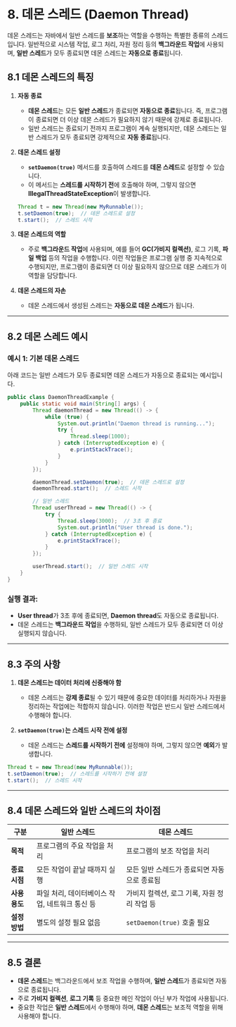 # 8. 데몬 스레드 (Daemon Thread)

데몬 스레드는 자바에서 일반 스레드를 **보조**하는 역할을 수행하는 특별한 종류의 스레드입니다. 일반적으로 시스템 작업, 로그 처리, 자원 정리 등의 **백그라운드 작업**에 사용되며, **일반 스레드**가 모두 종료되면 데몬 스레드는 **자동으로 종료**됩니다.

## 8.1 **데몬 스레드의 특징**

1) **자동 종료**
   - **데몬 스레드**는 모든 **일반 스레드**가 종료되면 **자동으로 종료**됩니다. 즉, 프로그램이 종료되면 더 이상 데몬 스레드가 필요하지 않기 때문에 강제로 종료됩니다.
   - 일반 스레드는 종료되기 전까지 프로그램이 계속 실행되지만, 데몬 스레드는 일반 스레드가 모두 종료되면 강제적으로 **자동 종료**됩니다.

2) **데몬 스레드 설정**
   - **`setDaemon(true)`** 메서드를 호출하여 스레드를 **데몬 스레드**로 설정할 수 있습니다.
   - 이 메서드는 **스레드를 시작하기 전**에 호출해야 하며, 그렇지 않으면 **IllegalThreadStateException**이 발생합니다.

   ```java
   Thread t = new Thread(new MyRunnable());
   t.setDaemon(true);  // 데몬 스레드로 설정
   t.start();  // 스레드 시작
   ```

3) **데몬 스레드의 역할**
   - 주로 **백그라운드 작업**에 사용되며, 예를 들어 **GC(가비지 컬렉션)**, 로그 기록, **파일 백업** 등의 작업을 수행합니다. 이런 작업들은 프로그램 실행 중 지속적으로 수행되지만, 프로그램이 종료되면 더 이상 필요하지 않으므로 데몬 스레드가 이 역할을 담당합니다.

4) **데몬 스레드의 자손**
   - 데몬 스레드에서 생성된 스레드는 **자동으로 데몬 스레드**가 됩니다.

---

## 8.2 **데몬 스레드 예시**

### 예시 1: 기본 데몬 스레드
아래 코드는 일반 스레드가 모두 종료되면 데몬 스레드가 자동으로 종료되는 예시입니다.

```java
public class DaemonThreadExample {
    public static void main(String[] args) {
        Thread daemonThread = new Thread(() -> {
            while (true) {
                System.out.println("Daemon thread is running...");
                try {
                    Thread.sleep(1000);
                } catch (InterruptedException e) {
                    e.printStackTrace();
                }
            }
        });

        daemonThread.setDaemon(true);  // 데몬 스레드로 설정
        daemonThread.start();  // 스레드 시작

        // 일반 스레드
        Thread userThread = new Thread(() -> {
            try {
                Thread.sleep(3000);  // 3초 후 종료
                System.out.println("User thread is done.");
            } catch (InterruptedException e) {
                e.printStackTrace();
            }
        });

        userThread.start();  // 일반 스레드 시작
    }
}
```

### 실행 결과:
- **User thread**가 3초 후에 종료되면, **Daemon thread**도 자동으로 종료됩니다.
- 데몬 스레드는 **백그라운드 작업**을 수행하되, 일반 스레드가 모두 종료되면 더 이상 실행되지 않습니다.

---

## 8.3 **주의 사항**
1) **데몬 스레드는 데이터 처리에 신중해야 함**
   - 데몬 스레드는 **강제 종료**될 수 있기 때문에 중요한 데이터를 처리하거나 자원을 정리하는 작업에는 적합하지 않습니다. 이러한 작업은 반드시 일반 스레드에서 수행해야 합니다.

2) **`setDaemon(true)`는 스레드 시작 전에 설정**
   - 데몬 스레드는 **스레드를 시작하기 전에** 설정해야 하며, 그렇지 않으면 **예외**가 발생합니다.

```java
Thread t = new Thread(new MyRunnable());
t.setDaemon(true);  // 스레드를 시작하기 전에 설정
t.start();  // 스레드 시작
```

---

## 8.4 **데몬 스레드와 일반 스레드의 차이점**

| 구분           | 일반 스레드                                      | 데몬 스레드                                  |
|----------------|--------------------------------------------------|----------------------------------------------|
| **목적**       | 프로그램의 주요 작업을 처리                        | 프로그램의 보조 작업을 처리                  |
| **종료 시점**  | 모든 작업이 끝날 때까지 실행                      | 모든 일반 스레드가 종료되면 자동으로 종료됨 |
| **사용 용도**  | 파일 처리, 데이터베이스 작업, 네트워크 통신 등     | 가비지 컬렉션, 로그 기록, 자원 정리 작업 등  |
| **설정 방법**  | 별도의 설정 필요 없음                             | `setDaemon(true)` 호출 필요                  |

---

## 8.5 **결론**

- **데몬 스레드**는 백그라운드에서 보조 작업을 수행하며, **일반 스레드**가 종료되면 자동으로 종료됩니다.
- 주로 **가비지 컬렉션**, **로그 기록** 등 중요한 메인 작업이 아닌 부가 작업에 사용됩니다.
- 중요한 작업은 **일반 스레드**에서 수행해야 하며, **데몬 스레드**는 보조적 역할을 위해 사용해야 합니다.
